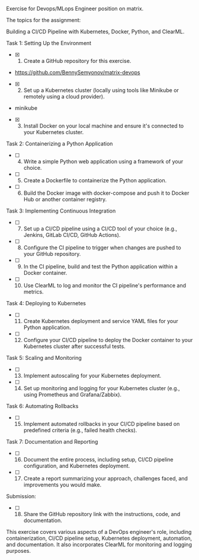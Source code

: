 Exercise for Devops/MLops Engineer position on matrix.

 

The topics for the assignment:

Building a CI/CD Pipeline with Kubernetes, Docker, Python, and ClearML.

 

Task 1: Setting Up the Environment

 

- [x] 1. Create a GitHub repository for this exercise.
- https://github.com/BennySemyonov/matrix-devops

- [x] 2. Set up a Kubernetes cluster (locally using tools like Minikube or remotely using a cloud provider).
- minikube

- [x] 3. Install Docker on your local machine and ensure it's connected to your Kubernetes cluster.

 

Task 2: Containerizing a Python Application

 

- [ ] 4. Write a simple Python web application using a framework of your choice.

- [ ] 5. Create a Dockerfile to containerize the Python application.

- [ ] 6. Build the Docker image with docker-compose and push it to Docker Hub or another container registry.

 

Task 3: Implementing Continuous Integration

 

- [ ] 7. Set up a CI/CD pipeline using a CI/CD tool of your choice (e.g., Jenkins, GitLab CI/CD, GitHub Actions).

- [ ] 8. Configure the CI pipeline to trigger when changes are pushed to your GitHub repository.

- [ ] 9. In the CI pipeline, build and test the Python application within a Docker container.

- [ ] 10. Use ClearML to log and monitor the CI pipeline's performance and metrics.

 

Task 4: Deploying to Kubernetes

 

- [ ] 11. Create Kubernetes deployment and service YAML files for your Python application.

- [ ] 12. Configure your CI/CD pipeline to deploy the Docker container to your Kubernetes cluster after successful tests.

 

Task 5: Scaling and Monitoring

 

- [ ] 13. Implement autoscaling for your Kubernetes deployment.

- [ ] 14. Set up monitoring and logging for your Kubernetes cluster (e.g., using Prometheus and Grafana/Zabbix).

 

Task 6: Automating Rollbacks

 

- [ ] 15. Implement automated rollbacks in your CI/CD pipeline based on predefined criteria (e.g., failed health checks).

 

Task 7: Documentation and Reporting

 

- [ ] 16. Document the entire process, including setup, CI/CD pipeline configuration, and Kubernetes deployment.

- [ ] 17. Create a report summarizing your approach, challenges faced, and improvements you would make.

 

Submission:

 

- [ ] 18. Share the GitHub repository link with the instructions, code, and documentation.

 

This exercise covers various aspects of a DevOps engineer's role, including containerization, CI/CD pipeline setup, Kubernetes deployment, automation, and documentation. It also incorporates ClearML for monitoring and logging purposes.
